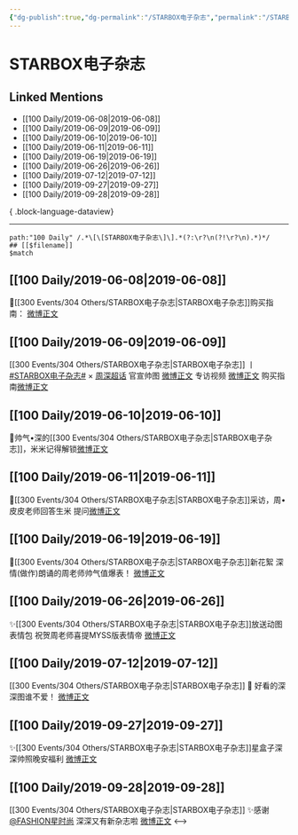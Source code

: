 ```yaml
---
{"dg-publish":true,"dg-permalink":"/STARBOX电子杂志","permalink":"/STARBOX电子杂志/","created":"2023-03-24T16:45:25.000+08:00","updated":"2023-04-10T16:55:23.000+08:00"}
---
```


# STARBOX电子杂志

## Linked Mentions
- [[100 Daily/2019-06-08\|2019-06-08]]
- [[100 Daily/2019-06-09\|2019-06-09]]
- [[100 Daily/2019-06-10\|2019-06-10]]
- [[100 Daily/2019-06-11\|2019-06-11]]
- [[100 Daily/2019-06-19\|2019-06-19]]
- [[100 Daily/2019-06-26\|2019-06-26]]
- [[100 Daily/2019-07-12\|2019-07-12]]
- [[100 Daily/2019-09-27\|2019-09-27]]
- [[100 Daily/2019-09-28\|2019-09-28]]

{ .block-language-dataview}

---

```expander
path:"100 Daily" /.*\[\[STARBOX电子杂志\]\].*(?:\r?\n(?!\r?\n).*)*/
## [[$filename]]
$match
```
## [[100 Daily/2019-06-08\|2019-06-08]]
🌿[[300 Events/304 Others/STARBOX电子杂志\|STARBOX电子杂志]]购买指南：
[微博正文](https://m.weibo.cn/6466290670/4380733063392491)
## [[100 Daily/2019-06-09\|2019-06-09]]
[[300 Events/304 Others/STARBOX电子杂志\|STARBOX电子杂志]]
丨[#STARBOX电子杂志#](https://s.weibo.com/weibo?q=%23STARBOX%E7%94%B5%E5%AD%90%E6%9D%82%E5%BF%97%23) × [](https://s.weibo.com/weibo?q=%23%E5%91%A8%E6%B7%B1%5B%E8%B6%85%E8%AF%9D%5D%23)[周深超话](https://weibo.com/p/100808cbec86fbcc1c453633f835c10c9db0ee)
官宣帅图 [微博正文](https://weibo.com/6466290670/Hy5ofjo6H)
专访视频 [微博正文](https://weibo.com/6466290670/Hy5r7t1sj)
购买指南[微博正文](https://weibo.com/6466290670/Hy5a79EDn)
## [[100 Daily/2019-06-10\|2019-06-10]]
🐳帅气•深的[[300 Events/304 Others/STARBOX电子杂志\|STARBOX电子杂志]]，米米记得解锁[微博正文](https://m.weibo.cn/6466290670/4381557751752825)
## [[100 Daily/2019-06-11\|2019-06-11]]
🌸[[300 Events/304 Others/STARBOX电子杂志\|STARBOX电子杂志]]采访，周•皮皮老师回答生米
提问[微博正文](https://m.weibo.cn/6466290670/4382026305702883)
## [[100 Daily/2019-06-19\|2019-06-19]]
🌸[[300 Events/304 Others/STARBOX电子杂志\|STARBOX电子杂志]]新花絮
深情(做作)朗诵的周老师帅气值爆表！
[微博正文](https://m.weibo.cn/6466290670/4384982233246572)
## [[100 Daily/2019-06-26\|2019-06-26]]
✨[[300 Events/304 Others/STARBOX电子杂志\|STARBOX电子杂志]]放送动图表情包
祝贺周老师喜提MYSS版表情帝
[微博正文](https://m.weibo.cn/6466290670/4387507091006777)
## [[100 Daily/2019-07-12\|2019-07-12]]
[[300 Events/304 Others/STARBOX电子杂志\|STARBOX电子杂志]]
🌸 好看的深深图谁不爱！
[微博正文](https://m.weibo.cn/2272824813/4393133355986883)
## [[100 Daily/2019-09-27\|2019-09-27]]
✨[[300 Events/304 Others/STARBOX电子杂志\|STARBOX电子杂志]]星盒子深深帅照晚安福利
[微博正文](https://m.weibo.cn/6466290670/4421305850116720)

## [[100 Daily/2019-09-28\|2019-09-28]]
[[300 Events/304 Others/STARBOX电子杂志\|STARBOX电子杂志]]
✨感谢[@FASHION星时尚](https://weibo.com/n/FASHION%E6%98%9F%E6%97%B6%E5%B0%9A) 深深又有新杂志啦
[微博正文](https://m.weibo.cn/6466290670/4421305850116720)
<-->